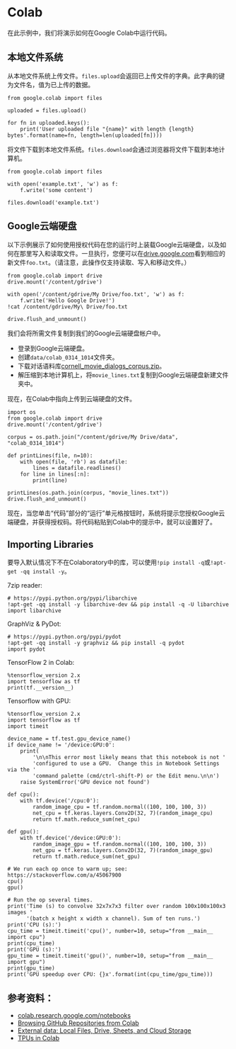 # Colab
在此示例中，我们将演示如何在Google Colab中运行代码。

## 本地文件系统
从本地文件系统上传文件。`files.upload`会返回已上传文件的字典。此字典的键为文件名，值为已上传的数据。
```
from google.colab import files

uploaded = files.upload()

for fn in uploaded.keys():
    print('User uploaded file "{name}" with length {length} bytes'.format(name=fn, length=len(uploaded[fn])))
```

将文件下载到本地文件系统。`files.download`会通过浏览器将文件下载到本地计算机。
```
from google.colab import files

with open('example.txt', 'w') as f:
    f.write('some content')

files.download('example.txt')
```

## Google云端硬盘
以下示例展示了如何使用授权代码在您的运行时上装载Google云端硬盘，以及如何在那里写入和读取文件。一旦执行，您便可以在[drive.google.com](https://drive.google.com/)看到相应的新文件`foo.txt`。（请注意，此操作仅支持读取、写入和移动文件。）
```
from google.colab import drive
drive.mount('/content/gdrive')

with open('/content/gdrive/My Drive/foo.txt', 'w') as f:
    f.write('Hello Google Drive!')
!cat /content/gdrive/My\ Drive/foo.txt

drive.flush_and_unmount()
```

我们会将所需文件复制到我们的Google云端硬盘帐户中。

- 登录到Google云端硬盘。
- 创建`data/colab_0314_1014`文件夹。
- 下载对话语料库[cornell_movie_dialogs_corpus.zip](https://www.cs.cornell.edu/~cristian/Cornell_Movie-Dialogs_Corpus.html)。
- 解压缩到本地计算机上，将`movie_lines.txt`复制到Google云端硬盘新建文件夹中。

现在，在Colab中指向上传到云端硬盘的文件。
```
import os
from google.colab import drive
drive.mount('/content/gdrive')

corpus = os.path.join("/content/gdrive/My Drive/data", "colab_0314_1014")

def printLines(file, n=10):
    with open(file, 'rb') as datafile:
        lines = datafile.readlines()
    for line in lines[:n]:
        print(line)

printLines(os.path.join(corpus, "movie_lines.txt"))
drive.flush_and_unmount()
```

现在，当您单击“代码”部分的“运行”单元格按钮时，系统将提示您授权Google云端硬盘，并获得授权码。将代码粘贴到Colab中的提示中，就可以设置好了。

## Importing Libraries
要导入默认情况下不在Colaboratory中的库，可以使用`!pip install -q`或`!apt-get -qq install -y`。

7zip reader:
```
# https://pypi.python.org/pypi/libarchive
!apt-get -qq install -y libarchive-dev && pip install -q -U libarchive
import libarchive
```

GraphViz & PyDot:
```
# https://pypi.python.org/pypi/pydot
!apt-get -qq install -y graphviz && pip install -q pydot
import pydot
```

TensorFlow 2 in Colab:
```
%tensorflow_version 2.x
import tensorflow as tf
print(tf.__version__)
```

Tensorflow with GPU:
```
%tensorflow_version 2.x
import tensorflow as tf
import timeit

device_name = tf.test.gpu_device_name()
if device_name != '/device:GPU:0':
    print(
        '\n\nThis error most likely means that this notebook is not '
        'configured to use a GPU.  Change this in Notebook Settings via the '
        'command palette (cmd/ctrl-shift-P) or the Edit menu.\n\n')
    raise SystemError('GPU device not found')

def cpu():
    with tf.device('/cpu:0'):
        random_image_cpu = tf.random.normal((100, 100, 100, 3))
        net_cpu = tf.keras.layers.Conv2D(32, 7)(random_image_cpu)
        return tf.math.reduce_sum(net_cpu)

def gpu():
    with tf.device('/device:GPU:0'):
        random_image_gpu = tf.random.normal((100, 100, 100, 3))
        net_gpu = tf.keras.layers.Conv2D(32, 7)(random_image_gpu)
        return tf.math.reduce_sum(net_gpu)

# We run each op once to warm up; see: https://stackoverflow.com/a/45067900
cpu()
gpu()

# Run the op several times.
print('Time (s) to convolve 32x7x7x3 filter over random 100x100x100x3 images '
      '(batch x height x width x channel). Sum of ten runs.')
print('CPU (s):')
cpu_time = timeit.timeit('cpu()', number=10, setup="from __main__ import cpu")
print(cpu_time)
print('GPU (s):')
gpu_time = timeit.timeit('gpu()', number=10, setup="from __main__ import gpu")
print(gpu_time)
print('GPU speedup over CPU: {}x'.format(int(cpu_time/gpu_time)))
```

## 参考资料：
- [colab.research.google.com/notebooks](https://colab.research.google.com/notebooks/intro.ipynb#recent=true)
- [Browsing GitHub Repositories from Colab](https://colab.research.google.com/github/)
- [External data: Local Files, Drive, Sheets, and Cloud Storage](https://colab.research.google.com/notebooks/io.ipynb?hl=en)
- [TPUs in Colab](https://colab.research.google.com/notebooks/tpu.ipynb)